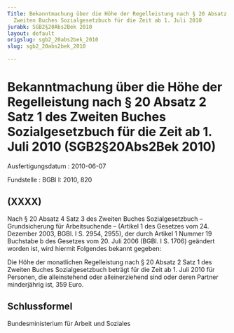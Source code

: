 ```yaml
---
Title: Bekanntmachung über die Höhe der Regelleistung nach § 20 Absatz 2 Satz 1 des
  Zweiten Buches Sozialgesetzbuch für die Zeit ab 1. Juli 2010
jurabk: SGB2§20Abs2Bek 2010
layout: default
origslug: sgb2_20abs2bek_2010
slug: sgb2_20abs2bek_2010

---
```


# Bekanntmachung über die Höhe der Regelleistung nach § 20 Absatz 2 Satz 1 des Zweiten Buches Sozialgesetzbuch für die Zeit ab 1. Juli 2010 (SGB2§20Abs2Bek 2010)

Ausfertigungsdatum
:   2010-06-07

Fundstelle
:   BGBl I: 2010, 820


## (XXXX)

Nach § 20 Absatz 4 Satz 3 des Zweiten Buches Sozialgesetzbuch – Grundsicherung für Arbeitsuchende – (Artikel 1 des Gesetzes vom 24. Dezember 2003, BGBl. I S. 2954, 2955), der durch Artikel 1 Nummer 19 Buchstabe b des Gesetzes vom 20. Juli 2006 (BGBl. I S. 1706) geändert worden ist, wird hiermit Folgendes bekannt gegeben:

Die Höhe der monatlichen Regelleistung nach § 20 Absatz 2 Satz 1 des Zweiten Buches Sozialgesetzbuch beträgt für die Zeit ab 1. Juli 2010 für Personen, die alleinstehend oder alleinerziehend sind oder deren Partner minderjährig ist, 359 Euro.


## Schlussformel

Bundesministerium für Arbeit und Soziales

